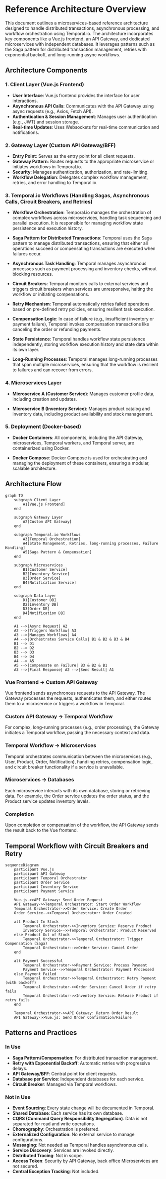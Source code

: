 # Reference Architecture Overview

This document outlines a microservices-based reference architecture designed to handle distributed transactions, asynchronous processing, and workflow orchestration using Temporal.io. The architecture incorporates key components like a Vue.js frontend, an API Gateway, and dedicated microservices with independent databases. It leverages patterns such as the Saga pattern for distributed transaction management, retries with exponential backoff, and long-running async workflows. 

## Architecture Components

### 1. Client Layer (Vue.js Frontend)

- **User Interface**: Vue.js frontend provides the interface for user interactions.
- **Asynchronous API Calls**: Communicates with the API Gateway using async requests (e.g., Axios, Fetch API).
- **Authentication & Session Management**: Manages user authentication (e.g., JWT) and session storage.
- **Real-time Updates**: Uses Websockets for real-time communication and notifications.

### 2. Gateway Layer (Custom API Gateway/BFF)

- **Entry Point**: Serves as the entry point for all client requests.
- **Gateway Pattern**: Routes requests to the appropriate microservice or initiates workflows in Temporal.io.
- **Security**: Manages authentication, authorization, and rate-limiting.
- **Workflow Delegation**: Delegates complex workflow management, retries, and error handling to Temporal.io.

### 3. Temporal.io Workflows (Handling Sagas, Asynchronous Calls, Circuit Breakers, and Retries)

- **Workflow Orchestration**: Temporal.io manages the orchestration of complex workflows across microservices, handling task sequencing and parallel execution. It is responsible for managing workflow state persistence and execution history.
  
- **Saga Pattern for Distributed Transactions**: Temporal uses the Saga pattern to manage distributed transactions, ensuring that either all operations succeed or compensating transactions are executed when failures occur.

- **Asynchronous Task Handling**: Temporal manages asynchronous processes such as payment processing and inventory checks, without blocking resources.

- **Circuit Breakers**: Temporal monitors calls to external services and triggers circuit breakers when services are unresponsive, halting the workflow or initiating compensations.

- **Retry Mechanism**: Temporal automatically retries failed operations based on pre-defined retry policies, ensuring resilient task execution.

- **Compensation Logic**: In case of failure (e.g., insufficient inventory or payment failure), Temporal invokes compensation transactions like canceling the order or refunding payments.

- **State Persistence**: Temporal handles workflow state persistence independently, storing workflow execution history and state data within its own layer.

- **Long-Running Processes**: Temporal manages long-running processes that span multiple microservices, ensuring that the workflow is resilient to failures and can recover from errors.

### 4. Microservices Layer

- **Microservice A (Customer Service)**: Manages customer profile data, including creation and updates.
  
- **Microservice B (Inventory Service)**: Manages product catalog and inventory data, including product availability and stock management.

### 5. Deployment (Docker-based)

- **Docker Containers**: All components, including the API Gateway, microservices, Temporal workers, and Temporal server, are containerized using Docker.
  
- **Docker Compose**: Docker Compose is used for orchestrating and managing the deployment of these containers, ensuring a modular, scalable architecture.

## Architecture Flow

```mermaid
graph TD
    subgraph Client Layer
        A1[Vue.js Frontend]
    end

    subgraph Gateway Layer
        A2[Custom API Gateway]
    end

    subgraph Temporal.io Workflows
        A3[Temporal Orchestration]
        A4[State Management, Retries, long-running processes, Failure Handling]
        A5[Saga Pattern & Compensation]
    end

    subgraph Microservices
        B1[Customer Service]
        B2[Inventory Service]
        B3[Order Service]
        B4[Notification Service]
    end

    subgraph Data Layer
        D1[Customer DB]
        D2[Inventory DB]
        D3[Order DB]
        D4[Notification DB]
    end

    A1 -->|Async Request| A2
    A2 -->|Triggers Workflow| A3
    A3 -->|Manages Workflows| A4
    A4 -->|Orchestrates Service Calls| B1 & B2 & B3 & B4
    B1 --> D1
    B2 --> D2
    B3 --> D3
    B4 --> D4
    A4 --> A5
    A5 -->|Compensate on Failure| B3 & B2 & B1
    A3 -->|Final Response| A2 -->|Send Result| A1
```

### Vue Frontend -> Custom API Gateway

Vue frontend sends asynchronous requests to the API Gateway. The Gateway processes the requests, authenticates them, and either routes them to a microservice or triggers a workflow in Temporal.

### Custom API Gateway -> Temporal Workflow

For complex, long-running processes (e.g., order processing), the Gateway initiates a Temporal workflow, passing the necessary context and data.

### Temporal Workflow -> Microservices

Temporal orchestrates communication between the microservices (e.g., User, Product, Order, Notification), handling retries, compensation logic, and circuit breaker functionality if a service is unavailable.

### Microservices -> Databases

Each microservice interacts with its own database, storing or retrieving data. For example, the Order service updates the order status, and the Product service updates inventory levels.

### Completion

Upon completion or compensation of the workflow, the API Gateway sends the result back to the Vue frontend.

## Temporal Workflow with Circuit Breakers and Retry

```mermaid
sequenceDiagram
    participant Vue.js
    participant API Gateway
    participant Temporal Orchestrator
    participant Order Service
    participant Inventory Service
    participant Payment Service

    Vue.js->>API Gateway: Send Order Request
    API Gateway->>Temporal Orchestrator: Start Order Workflow
    Temporal Orchestrator->>Order Service: Create Order
    Order Service-->>Temporal Orchestrator: Order Created

    alt Product In Stock
        Temporal Orchestrator->>Inventory Service: Reserve Product
        Inventory Service-->>Temporal Orchestrator: Product Reserved
    else Product Out of Stock
        Temporal Orchestrator->>Temporal Orchestrator: Trigger Compensation (Saga)
        Temporal Orchestrator-->>Order Service: Cancel Order
    end

    alt Payment Successful
        Temporal Orchestrator->>Payment Service: Process Payment
        Payment Service-->>Temporal Orchestrator: Payment Processed
    else Payment Failed
        Temporal Orchestrator->>Temporal Orchestrator: Retry Payment (with backoff)
        Temporal Orchestrator->>Order Service: Cancel Order if retry fails
        Temporal Orchestrator->>Inventory Service: Release Product if retry fails
    end

    Temporal Orchestrator->>API Gateway: Return Order Result
    API Gateway->>Vue.js: Send Order Confirmation/Failure
```

## Patterns and Practices

### In Use

- **Saga Pattern/Compensation**: For distributed transaction management.
- **Retry with Exponential Backoff**: Automatic retries with progressive delays.
- **API Gateway/BFF**: Central point for client requests.
- **Database per Service**: Independent databases for each service.
- **Circuit Breaker**: Managed via Temporal workflows.

### Not in Use

- **Event Sourcing**: Every state change will be documented in Temporal.
- **Shared Database**: Each service has its own database.
- **CQRS (Command Query Responsibility Segregation)**. Data is not separated for read and write operations.
- **Choreography**: Orchestration is preferred.
- **Externalized Configuration**: No external service to manage configurations.
- **Messaging**: Not needed as Temporal handles asynchronous calls.
- **Service Discovery**: Services are invoked directly.
- **Distributed Tracing**: Not in scope.
- **Access Token**: Security by API Gateway, back office Microservices are not secured.
- **Central Exception Tracking**: Not included.
